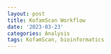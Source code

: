 ```yaml
---
layout: post
title: KofamScan Workflow
date: '2023-03-23'
categories: Analysis
tags: KofamScan, bioinformatics
---
```

